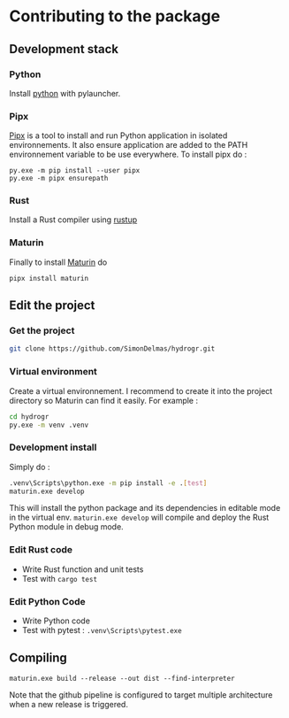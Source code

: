 # Contributing to the package

## Development stack

### Python

Install [python](https://www.python.org/) with pylauncher.

### Pipx

[Pipx](https://pypa.github.io/pipx/installation/) is a tool to install and run Python application in isolated environnements.
It also ensure application are added to the PATH environnement variable to be use everywhere.
To install pipx do :

``` batch
py.exe -m pip install --user pipx
py.exe -m pipx ensurepath
```

### Rust

Install a Rust compiler using [rustup](https://www.rust-lang.org/tools/install)

### Maturin

Finally to install [Maturin](https://github.com/PyO3/maturin) do

```batch
pipx install maturin
```

## Edit the project

### Get the project

```bash
git clone https://github.com/SimonDelmas/hydrogr.git
```

### Virtual environment

Create a virtual environnement. I recommend to create it into the project directory so Maturin can find it easily. For example :

```bash
cd hydrogr
py.exe -m venv .venv
```

### Development install

Simply do :

```bash
.venv\Scripts\python.exe -m pip install -e .[test]
maturin.exe develop
```

This will install the python package and its dependencies in editable mode in the virtual env.
`maturin.exe develop` will compile and deploy the Rust Python module in debug mode.

### Edit Rust code

- Write Rust function and unit tests
- Test with `cargo test`

### Edit Python Code

- Write Python code
- Test with pytest : `.venv\Scripts\pytest.exe`

## Compiling

`maturin.exe build --release --out dist --find-interpreter`

Note that the github pipeline is configured to target multiple architecture when a new release is triggered.
